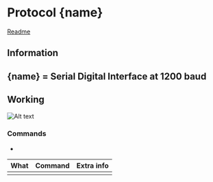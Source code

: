 # Protocol {name}
[Readme](../README.md)
## Information

{name} = Serial Digital Interface at 1200 baud
- 

## Working

![Alt text](../Images/I²C_Working.png "name")
### Commands
- 

| What | Command | Extra info |
| ---- | :-----: | ---------- |
|      |         |            |